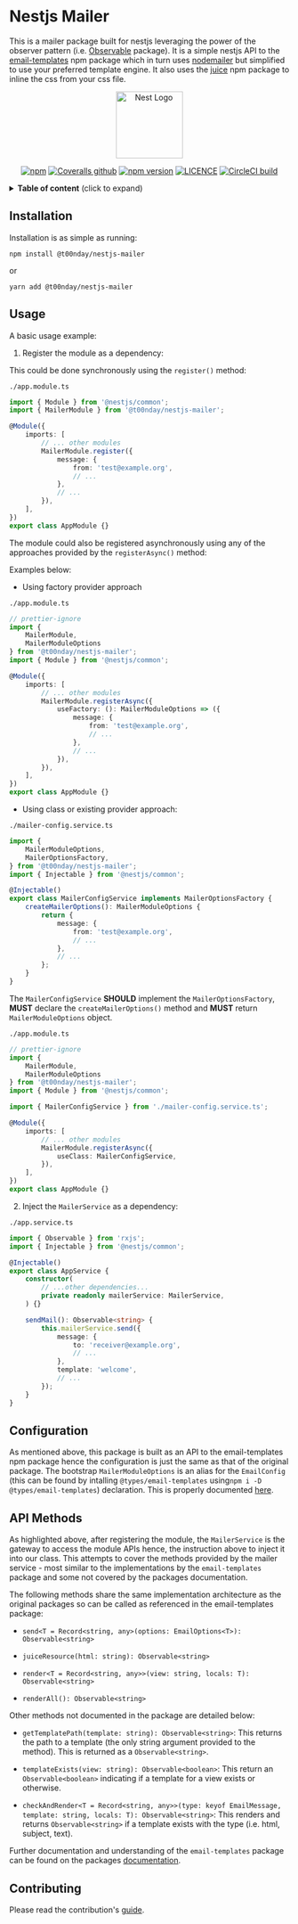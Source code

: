 # Nestjs Mailer

This is a mailer package built for nestjs leveraging the power of the observer pattern (i.e. [Observable][observable] package). It is a simple nestjs API to the [email-templates] npm package which in turn uses [nodemailer] but simplified to use your preferred template engine. It also uses the [juice] npm package to inline the css from your css file.

<p align="center">
  <a href="http://nestjs.com/" target="blank"><img src="https://nestjs.com/img/logo-small.svg" width="120" alt="Nest Logo" /></a>
</p>

<p align='center'>
    <a href="https://www.npmjs.com/package/@t00nday/nestjs-mailer" target='_blank'><img alt="npm" src="https://img.shields.io/npm/dm/@t00nday/nestjs-mailer" alt="NPM Downloads"></a>
    <a href="https://coveralls.io/github/toondaey/nestjs-mailer" target="_blank" rel="noopener noreferrer"><img alt="Coveralls github" src="https://img.shields.io/coveralls/github/toondaey/nestjs-mailer"></a>
    <a href="https://www.npmjs.com/package/@t00nday/nestjs-mailer" target="_blank" rel="noopener noreferrer"><img alt="npm version" src="https://img.shields.io/npm/v/@t00nday/nestjs-mailer"></a>
    <a href="https://www.npmjs.com/package/@t00nday/nestjs-mailer" target="_blank" rel="noopener noreferrer"><img alt="LICENCE" src="https://img.shields.io/npm/l/@t00nday/nestjs-mailer"></a>
    <a href="https://circleci.com/gh/toondaey/nestjs-mailer" target="_blank" rel="noopener noreferrer"><img alt="CircleCI build" src="https://img.shields.io/circleci/build/gh/toondaey/nestjs-mailer/master"></a>
</p>

<details>
<summary><strong>Table of content</strong> (click to expand)</summary>

<!-- toc -->

-   [Installation](#installation)
-   [Usage](#usage)
-   [Configuration](#configuration)
-   [API Methods](#api-methods)
-   [Contributing](#contributing)
    <!-- tocstop -->
    </details>

## Installation

Installation is as simple as running:

`npm install @t00nday/nestjs-mailer`

or

`yarn add @t00nday/nestjs-mailer`

## Usage

A basic usage example:

1. Register the module as a dependency:

This could be done synchronously using the `register()` method:

`./app.module.ts`

```ts
import { Module } from '@nestjs/common';
import { MailerModule } from '@t00nday/nestjs-mailer';

@Module({
    imports: [
        // ... other modules
        MailerModule.register({
            message: {
                from: 'test@example.org',
                // ...
            },
            // ...
        }),
    ],
})
export class AppModule {}
```

The module could also be registered asynchronously using any of the approaches provided by the `registerAsync()` method:

Examples below:

-   Using factory provider approach

`./app.module.ts`

```ts
// prettier-ignore
import { 
    MailerModule, 
    MailerModuleOptions 
} from '@t00nday/nestjs-mailer';
import { Module } from '@nestjs/common';

@Module({
    imports: [
        // ... other modules
        MailerModule.registerAsync({
            useFactory: (): MailerModuleOptions => ({
                message: {
                    from: 'test@example.org',
                    // ...
                },
                // ...
            }),
        }),
    ],
})
export class AppModule {}
```

-   Using class or existing provider approach:

`./mailer-config.service.ts`

```ts
import {
    MailerModuleOptions,
    MailerOptionsFactory,
} from '@t00nday/nestjs-mailer';
import { Injectable } from '@nestjs/common';

@Injectable()
export class MailerConfigService implements MailerOptionsFactory {
    createMailerOptions(): MailerModuleOptions {
        return {
            message: {
                from: 'test@example.org',
                // ...
            },
            // ...
        };
    }
}
```

The `MailerConfigService` **SHOULD** implement the `MailerOptionsFactory`, **MUST** declare the `createMailerOptions()` method and **MUST** return `MailerModuleOptions` object.

`./app.module.ts`

```ts
// prettier-ignore
import {
    MailerModule,
    MailerModuleOptions
} from '@t00nday/nestjs-mailer';
import { Module } from '@nestjs/common';

import { MailerConfigService } from './mailer-config.service.ts';

@Module({
    imports: [
        // ... other modules
        MailerModule.registerAsync({
            useClass: MailerConfigService,
        }),
    ],
})
export class AppModule {}
```

2. Inject the `MailerService` as a dependency:

`./app.service.ts`

```ts
import { Observable } from 'rxjs';
import { Injectable } from '@nestjs/common';

@Injectable()
export class AppService {
    constructor(
        // ...other dependencies...
        private readonly mailerService: MailerService,
    ) {}

    sendMail(): Observable<string> {
        this.mailerService.send({
            message: {
                to: 'receiver@example.org',
                // ...
            },
            template: 'welcome',
            // ...
        });
    }
}
```

## Configuration

As mentioned above, this package is built as an API to the email-templates npm package hence the configuration is just the same as that of the original package. The bootstrap `MailerModuleOptions` is an alias for the `EmailConfig` (this can be found by intalling `@types/email-templates` using`npm i -D @types/email-templates`) declaration. This is properly documented [here][email-templates-options].

## API Methods

As highlighted above, after registering the module, the `MailerService` is the gateway to access the module APIs hence, the instruction above to inject it into our class. This attempts to cover the methods provided by the mailer service - most similar to the implementations by the `email-templates` package and some not covered by the packages documentation.

The following methods share the same implementation architecture as the original packages so can be called as referenced in the email-templates package:

-   `send<T = Record<string, any>(options: EmailOptions<T>): Observable<string>`

-   `juiceResource(html: string): Observable<string>`

-   `render<T = Record<string, any>>(view: string, locals: T): Observable<string>`

-   `renderAll(): Observable<string>`

Other methods not documented in the package are detailed below:

-   `getTemplatePath(template: string): Observable<string>`: This returns the path to a template (the only string argument provided to the method). This is returned as a `Observable<string>`.

-   `templateExists(view: string): Observable<boolean>`: This return an `Observable<boolean>` indicating if a template for a view exists or otherwise.

-   `checkAndRender<T = Record<string, any>>(type: keyof EmailMessage, template: string, locals: T): Observable<string>`: This renders and returns `Observable<string>` if a template exists with the type (i.e. html, subject, text).

Further documentation and understanding of the `email-templates` package can be found on the packages [documentation][email-templates].

## Contributing

Please read the contribution's [guide](./Contributing.md).

[observable]: https://rxjs-dev.firebaseapp.com/guide/overview
[email-templates]: https://www.npmjs.com/package/email-templates
[email-templates-options]: https://github.com/forwardemail/email-templates#options
[nodemailer]: https://www.npmjs.com/package/nodemailer
[juice]: https://www.npmjs.com/package/juice
